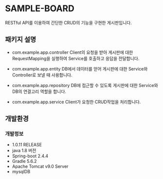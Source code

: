# SAMPLE-BOARD
RESTful API를 이용하여 간단한 CRUD의 기능을 구현한 게시판입니다.



## 패키지 설명
- com.example.app.controller      Client의 요청을 받아 게시판에 대한 RequestMapping을 실행하여 Service를 호출하고 응답을 전달합니다.

- com.example.app.entity          DB에서 데이터를 얻어 게시판에 대한 Service와 Controller로 보낼 때 사용합니다.

- com.example.app.repository      DB에 접근할 수 있도록 게시판에 대한 Service와 DB의 연결고리 역할을 합니다.

- com.example.app.service         Client가 요청한 CRUD작업을 처리합니다.

## 개발환경
### 개발정보
- 1.0.11 RELEASE <br>
- java 1.8 버전
- Spring-boot 2.4.4
- Gradle 5.6.2
- Apache Tomcat v9.0 Server
- mysqlDB


